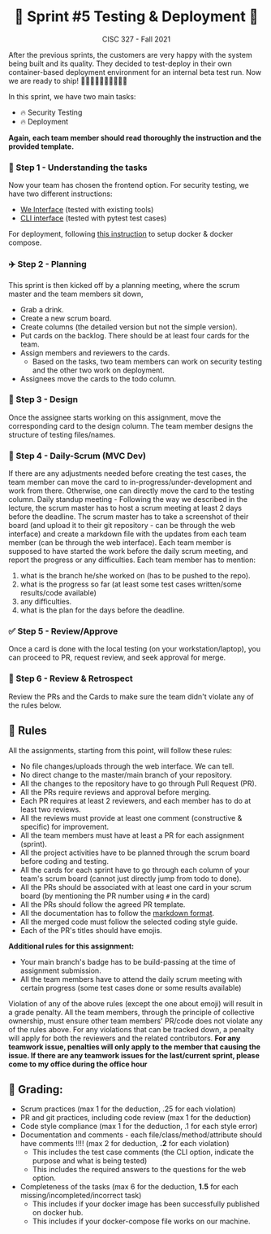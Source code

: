 <h1 align='center'>🍿 Sprint #5 Testing & Deployment 🍿</h1>

<p align='center'>CISC 327  -  Fall 2021</p>

After the previous sprints, the customers are very happy with the system being built and its quality.
They decided to test-deploy in their own container-based deployment environment for an internal beta test run.
Now we are ready to ship! 🚢🚢🚢🚢🚢🚢🚢🚢🚢🚢

In this sprint, we have two main tasks:
- 🔥 Security Testing
- 🔥 Deployment

**Again, each team member should read thoroughly the instruction and the provided template.**


### 🍱 Step 1 - Understanding the tasks

Now your team has chosen the frontend option. For security testing, we have two different instructions:

- [We Interface](a5_sqmap_xss.md) (tested with existing tools)
- [CLI interface](q5_payload.md) (tested with pytest test cases)

For deployment, following [this instruction](a5_docker.md) to setup docker & docker compose.

### ✈️ Step 2 - Planning

This sprint is then kicked off by a planning meeting, where the scrum master and the team members sit down, 
- Grab a drink.
- Create a new scrum board.
- Create columns (the detailed version but not the simple version).
- Put cards on the backlog. There should be at least four cards for the team.
- Assign members and reviewers to the cards.
  - Based on the tasks, two team members can work on security testing and the other two work on deployment.
- Assignees move the cards to the todo column.


### 🎨 Step 3 - Design

Once the assignee starts working on this assignment, move the corresponding card to the design column.
The team member designs the structure of testing files/names. 

### 🚀 Step 4 - Daily-Scrum (MVC Dev)

If there are any adjustments needed before creating the test cases, the team member can move the card to in-progress/under-development and work from there.
Otherwise, one can directly move the card to the testing column.
Daily standup meeting - Following the way we described in the lecture, the scrum master has to host a scrum meeting at least 2 days before the deadline.
The scrum master has to take a screenshot of their board (and upload it to their git repository - can be through the web interface) and create a markdown file with the updates from each team member (can be through the web interface). Each team member is supposed to have started the work before the daily scrum meeting, 
and report the progress or any difficulties. Each team member has to mention: 
1) what is the branch he/she worked on (has to be pushed to the repo). 
2) what is the progress so far (at least some test cases written/some results/code available)
3) any difficulties.
4) what is the plan for the days before the deadline.


### ✅ Step 5 - Review/Approve
Once a card is done with the local testing (on your workstation/laptop), you can proceed to PR, request review, and seek approval for merge. 


### 📝 Step 6 - Review & Retrospect
Review the PRs and the Cards to make sure the team didn't violate any of the rules below.


## 💺 Rules

All the assignments, starting from this point, will follow these rules:

- No file changes/uploads through the web interface. We can tell.
- No direct change to the master/main branch of your repository. 
- All the changes to the repository have to go through Pull Request (PR).
- All the PRs require reviews and approval before merging. 
- Each PR requires at least 2 reviewers, and each member has to do at least two reviews.
- All the reviews must provide at least one comment (constructive & specific) for improvement. 
- All the team members must have at least a PR for each assignment (sprint).
- All the project activities have to be planned through the scrum board before coding and testing.
- All the cards for each sprint have to go through each column of your team's scrum board (cannot just directly jump from todo to done).
- All the PRs should be associated with at least one card in your scrum board (by mentioning the PR number using `#` in the card)
- All the PRs should follow the agreed PR template.
- All the documentation has to follow the [markdown format](https://guides.github.com/features/mastering-markdown/).
- All the merged code must follow the selected coding style guide. 
- Each of the PR's titles should have emojis. 

**Additional rules for this assignment:**
- Your main branch's badge has to be build-passing at the time of assignment submission. 
- All the team members have to attend the daily scrum meeting with certain progress (some test cases done or some results available)



Violation of any of the above rules (except the one about emoji) will result in a grade penalty.
All the team members, through the principle of collective ownership, must ensure other team members' PR/code does not violate any of the rules above.
For any violations that can be tracked down, a penalty will apply for both the reviewers and the related contributors. 
**For any teamwork issue, penalties will only apply to the member that causing the issue. If there are any teamwork issues for the last/current sprint, please come to my office during the office hour**

## 💺 Grading:

- Scrum practices (max 1 for the deduction, .25 for each violation)
- PR and git practices, including code review (max 1 for the deduction)
- Code style compliance (max 1 for the deduction, .1 for each style error)
- Documentation and comments - each file/class/method/attribute should have comments !!!! (max 2 for deduction, **.2** for each violation)
  - This includes the test case comments (the CLI option, indicate the purpose and what is being tested)
  - This includes the required answers to the questions for the web option.
- Completeness of the tasks (max 6 for the deduction, **1.5** for each missing/incompleted/incorrect task)
  - This includes if your docker image has been successfully published on docker hub.
  - This includes if your docker-compose file works on our machine. 



